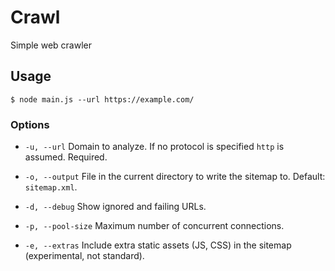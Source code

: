 # Crawl

Simple web crawler

## Usage

`$ node main.js --url https://example.com/`

### Options

+ `-u, --url`
    Domain to analyze. If no protocol is specified `http` is assumed. Required.

+ `-o, --output`
    File in the current directory to write the sitemap to. Default: `sitemap.xml`.

+ `-d, --debug`
    Show ignored and failing URLs.

+ `-p, --pool-size`
    Maximum number of concurrent connections.

+ `-e, --extras`
    Include extra static assets (JS, CSS) in the sitemap (experimental, not standard).

